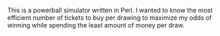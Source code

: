 This is a powerball simulator written in Perl. I wanted to know the most efficient number of tickets to buy per drawing to maximize my odds of winning while spending the least amount of money per draw. 
